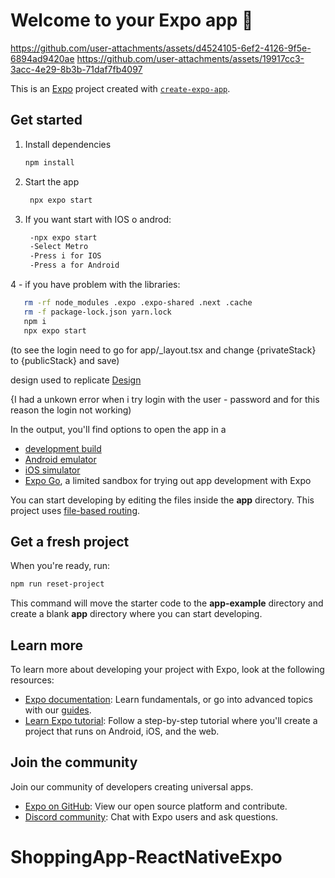 # Welcome to your Expo app 👋

https://github.com/user-attachments/assets/d4524105-6ef2-4126-9f5e-6894ad9420ae
https://github.com/user-attachments/assets/19917cc3-3acc-4e29-8b3b-71daf7fb4097

This is an [Expo](https://expo.dev) project created with [`create-expo-app`](https://www.npmjs.com/package/create-expo-app).

## Get started

1. Install dependencies

   ```bash
   npm install
   ```

2. Start the app

   ```bash
    npx expo start
   ```

3. If you want start with IOS o androd:

   ```bash
    -npx expo start
    -Select Metro
    -Press i for IOS
    -Press a for Android
   ```

4 - if you have problem with the libraries:

 ```bash
    rm -rf node_modules .expo .expo-shared .next .cache
    rm -f package-lock.json yarn.lock
    npm i
    npx expo start
   ```

(to see the login need to go for app/_layout.tsx and change {privateStack} to {publicStack} and save)

design used to replicate [Design](https://www.behance.net/gallery/107120839/Free-Mobile-AppE-commerce-templateFigmaUIStoreShop)

{I had a unkown error when i try login with the user - password and for this reason the login not working) 

In the output, you'll find options to open the app in a

- [development build](https://docs.expo.dev/develop/development-builds/introduction/)
- [Android emulator](https://docs.expo.dev/workflow/android-studio-emulator/)
- [iOS simulator](https://docs.expo.dev/workflow/ios-simulator/)
- [Expo Go](https://expo.dev/go), a limited sandbox for trying out app development with Expo

You can start developing by editing the files inside the **app** directory. This project uses [file-based routing](https://docs.expo.dev/router/introduction).

## Get a fresh project

When you're ready, run:

```bash
npm run reset-project
```

This command will move the starter code to the **app-example** directory and create a blank **app** directory where you can start developing.

## Learn more

To learn more about developing your project with Expo, look at the following resources:

- [Expo documentation](https://docs.expo.dev/): Learn fundamentals, or go into advanced topics with our [guides](https://docs.expo.dev/guides).
- [Learn Expo tutorial](https://docs.expo.dev/tutorial/introduction/): Follow a step-by-step tutorial where you'll create a project that runs on Android, iOS, and the web.

## Join the community

Join our community of developers creating universal apps.

- [Expo on GitHub](https://github.com/expo/expo): View our open source platform and contribute.
- [Discord community](https://chat.expo.dev): Chat with Expo users and ask questions.
# ShoppingApp-ReactNativeExpo
